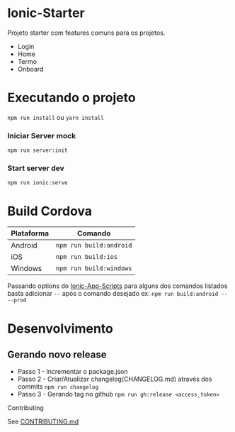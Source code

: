 # Ionic-Starter

Projeto starter com features comuns para os projetos.

- Login
- Home
- Termo
- Onboard

# Executando o projeto
```npm run install``` ou ```yarn install```

### Iniciar Server mock
```npm run server:init```

### Start server dev
```npm run ionic:serve```

# Build Cordova

| Plataforma    | Comando                     |
| ------------- |-----------------------------|
| Android       | ```npm run build:android``` |
| iOS           | ```npm run build:ios```     |
| Windows       | ```npm run build:windows``` |

Passando options do [Ionic-App-Scripts](https://github.com/driftyco/ionic-app-scripts/blob/master/README.md) para alguns dos comandos listados basta adicionar ```--``` após o comando desejado
ex: ```npm run build:android -- --prod```

# Desenvolvimento

## Gerando novo release

- Passo 1 - Incrementar o package.json
- Passo 2 - Criar/Atualizar changelog(CHANGELOG.md) através dos commits ```npm run changelog```
- Passo 3 - Gerando tag no github ```npm run gh:release <access_token>```

Contributing

See [CONTRIBUTING.md](https://github.com/mbamobi/ionic2.starter/blob/master/.github/CONTRIBUTING.md)
